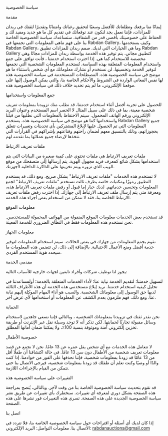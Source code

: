 سياسة الخصوصية

مقدمة

إيمانًا منا برفعك وتطلعاتك للأفضل وسعيًا لتحقيق رغباتك وامتنانًا وتقديرًا لثقتك في ربدان للمزادات، فإننا نعمل بجد لنكون عند توقعاتك في تقديم كل ما هو جديد ومفيد لك و الحفاظ على خصوصيتك بأقصى قدر من الشفافية. ستساعدك سياسة الخصوصية الخاصة بنا على فهم ماهي المعلومات التي نجمعها في Rabdan Gallery، وكيف يستخدمها Rabdan Gallery، وما هي الخيارات التي لديك. صمم ربدان للمزادات تطبيق Rabdan Gallery كتطبيق مجاني. يتم توفير هذه الخدمة بواسطة ربدان للمزادات مجانًا وهي مخصصة للاستخدام كما هي. إذا اخترت استخدام خدمتنا ، فأنت توافق على جمع واستخدام المعلومات المتعلقة بهذه السياسة. تُستخدم المعلومات الشخصية التي نجمعها لتوفير الخدمة وتحسينها. لن نستخدم أو نشارك معلوماتك مع أي شخص باستثناء ما هو موضح في سياسة الخصوصية هذه. المصطلحات المستخدمة في سياسة الخصوصية هذه لها نفس المعاني الواردة في الشروط والأحكام الخاصة بنا، والتي يمكن الوصول إليها على موقعنا الإلكتروني، ما لم يتم تحديد خلاف ذلك في سياسة الخصوصية هذه.

جمع المعلومات واستخدامها

للحصول على تجربة أفضل أثناء استخدام خدمتنا، قد نطلب منك تزويدنا بمعلومات تعريف شخصية معينة، بما في ذلك على سبيل المثال لا الحصر اسم المستخدم وعنوان البريد الإلكتروني ورقم الهاتف المحمول. سيتم الاحتفاظ بالمعلومات التي نطلبها من قبلنا واستخدامها كما هو موضح في سياسة الخصوصية هذه. يستخدم Rabdan Gallery جميع المعلومات التي تم الحصول عليها لإبلاغ المشتركين بأي تحديثات وتغييرات تتعلق بحجوزاتهم، وذلك بالتنسيق معهم لضمان راحتهم وقناعتهم بإشراكهم في القرارات التي تتخذها لإرضاء جميع عملائها بما تقدمه لهم.

ملفات تعريف الارتباط

ملفات تعريف الارتباط هي ملفات تحتوي على كمية صغيرة من البيانات التي يتم استخدامها بشكل شائع كمعرف فريد مجهول الهوية. يتم إرسالها إلى متصفحك من موقع الويب الذي تزوره ويتم تخزينها على الذاكرة الداخلية لأجهزتك.

لا تستخدم هذه الخدمات "ملفات تعريف الارتباط" بشكل صريح. ومع ذلك، قد يستخدم التطبيق رموزًا ومكتبات خاصة بطرف ثالث تستخدم "ملفات تعريف الارتباط" لجمع المعلومات وتحسين خدماتهم. لديك خيار إما قبول أو رفض ملفات تعريف الارتباط هذه، ومعرفة متى يتم إرسال ملف تعريف الارتباط إلى جهازك. إذا اخترت رفض ملفات تعريف الارتباط الخاصة بنا، فقد لا تتمكن من استخدام بعض أجزاء هذه الخدمة.

معلومات الموقع

قد تستخدم بعض الخدمات معلومات الموقع المنقولة من الهواتف المحمولة للمستخدمين. نحن نستخدم هذه المعلومات فقط في النطاق الضروري للخدمة المعينة.

معلومات الجهاز

نقوم بجمع المعلومات من جهازك في بعض الحالات. سيتم استخدام المعلومات لتوفير خدمة أفضل ومنع الأعمال الاحتيالية. بالإضافة إلى ذلك، لن تتضمن هذه المعلومات ما سيحدد هوية المستخدم الفردي.

مقدمي الخدمة

يجوز لنا توظيف شركات وأفراد تابعين لجهات خارجية للأسباب التالية:

لتسهيل خدمتنا؛ لتقديم الخدمة نيابة عنا؛ لأداء الخدمات المتعلقة بالخدمة؛ أولمساعدتنا في تحليل كيفية استخدام خدمتنا. نريد إبلاغ مستخدمي هذه الخدمة أن هذه الأطراف الثالثة لديها حق الوصول إلى معلوماتك الشخصية. والسبب هو أداء المهام الموكلة إليهم نيابة عنا. ومع ذلك، فهم ملزمون بعدم الكشف عن المعلومات أو استخدامها لأي غرض آخر.

الحماية

نحن نقدر ثقتك في تزويدنا بمعلوماتك الشخصية ، وبالتالي فإننا نسعى جاهدين لاستخدام وسائل مقبولة تجاريًا لحمايتها. لكن تذكر أنه لا توجد وسيلة نقل عبر الإنترنت أو طريقة تخزين إلكتروني آمنة وموثوقة بنسبة 100٪، ولا يمكننا ضمان أمانها المطلق.

خصوصية الأطفال

لا تتعامل هذه الخدمات مع أي شخص يقل عمره عن 13 عامًا. نحن لا نجمع عن قصد معلومات تعريف شخصية من الأطفال دون سن 13 عامًا. في حالة اكتشافنا أن طفلًا أقل من 13 عامًا قد زودنا بمعلومات شخصية، فإننا نحذفها على الفور من خوادمنا. إذا كنت والدًا أو وصيًا وكنت تعلم أن طفلك قد زودنا بمعلومات شخصية، فيرجى الاتصال بنا حتى نتمكن من القيام بالإجراءات اللازمة.

التغييرات على سياسة الخصوصية هذه

قد نقوم بتحديث سياسة الخصوصية الخاصة بنا من وقت لآخر. وبالتالي، يُنصح بمراجعة هذه الصفحة بشكل دوري لمعرفة أي تغييرات. سنخطرك بأي تغييرات عن طريق نشر سياسة الخصوصية الجديدة على هذه الصفحة. تسري هذه التغييرات فور نشرها على هذه الصفحة.

اتصل بنا

إذا كان لديك أي أسئلة أو اقتراحات حول سياسة الخصوصية الخاصة بنا، فلا تتردد في الاتصال بنا. معلومات التواصل: البريد الإلكتروني: rabdanauctions@gmail.com
